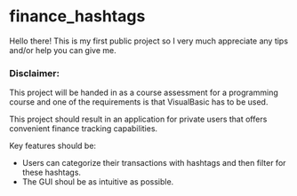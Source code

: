 # finance_hashtags

Hello there! This is my first public project so I very much appreciate any tips and/or help you can give me.

### Disclaimer:
This project will be handed in as a course assessment for a programming course and one of the requirements is that
VisualBasic has to be used.

This project should result in an application for private users that offers convenient finance tracking capabilities.

Key features should be:
+ Users can categorize their transactions with hashtags and then filter for these hashtags.
+ The GUI shoul be as intuitive as possible.
